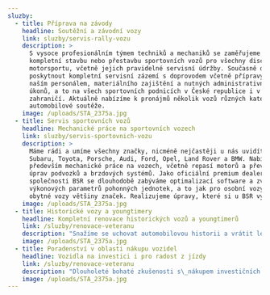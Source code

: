 ```yaml
---
sluzby:
  - title: Příprava na závody
    headline: Soutěžní a závodní vozy
    link: sluzby/servis-rally-vozu
    description: >
      S vysoce profesionálním týmem techniků a mechaniků se zaměřujeme na
      kompletní stavbu nebo přestavbu sportovních vozů pro všechny disciplíny
      motorsportu, včetně jejich pravidelné servisní údržby. Současně dokážeme
      poskytnout kompletní servisní zázemí s doprovodem včetně přípravy vozů
      naším personálem, materiálního zajištění a nutných administrativních
      úkonů, a to na všech sportovních podnicích v České republice i v
      zahraničí. Aktuálně nabízíme k pronájmů několik vozů různých kategorií pro
      automobilové soutěže.
    image: /uploads/STA_2375a.jpg
  - title: Servis sportovních vozů
    headline: Mechanické práce na sportovních vozech
    link: sluzby/servis-sportovnich-vozu
    description: >
      Máme rádi a umíme všechny značky, nicméně nejčastěji u nás uvidíte vozy
      Subaru, Toyota, Porsche, Audi, Ford, Opel, Land Rover a BMW. Nabízíme
      především mechanické práce na vozech, včetně repasí motorů a převodovek,
      úprav podvozků a brzdových systémů. Jako oficiální premium dealer
      společnosti BSR se dlouhodobě zabýváme optimalizací software a zvyšováním
      výkonových parametrů pohonných jednotek, a to jak pro osobní vozy, tak i
      obytné vozy většiny značek. Realizujeme úpravy, které si u BSR vyberete.
    image: /uploads/STA_2375a.jpg
  - title: Historické vozy a youngtimery
    headline: Kompletní renovace historických vozů a youngtimerů
    link: /sluzby/renovace-veteranu
    description: "Snažíme se uchovat automobilovou historii a vrátit lesk unikátním vozům, které potěšily minulé generace jejich majitelů. Neděláme rozdíl mezi limuzínou, kabrioletem či sportovním vozem. Cenné vozy našich klientů kompletně rozebereme dle potřeby a přání klienta a jednotlivé části poté prochází pod našima rukama kompletní renovací a repasí s\_cílem zachovat prvky jejich původní originality. V\_této oblasti spolupracujeme s\_prověřenými externími dodavateli z\_odpovídajících oborů, jako je čalounictví, elektroinstalace a další. Jinými slovy vracíme vašim veteránům život!\n"
    image: /uploads/STA_2375a.jpg
  - title: Poradenství v oblasti nákupu vozidel
    headline: Vozidla na investici i pro radost z jízdy
    link: /sluzby/renovace-veteranu
    description: "Dlouholeté bohaté zkušenosti s\_nákupem investičních a sportovních vozů nám umožňují sdílet naše know-how s vážnými\_zájemci, pro které je vložení finančních prostředků do nákupu automobilů cestou k\_budoucímu ekonomickému profitu. I v této oblasti poskytujeme komplexní služby, tedy od poradenství, přes vyhledání vhodného vozu ve spolupráci s\_lokálními partnery z mnoha evropských zemí až k\_jeho dovezení k\_budoucímu majiteli, to vše s\_vyřízením povinných administrativních formalit. Prověření původu i detailního stavu vozidla spolu s\_odborným odhadem ceny případné renovace je pro nás samozřejmostí!\n"
    image: /uploads/STA_2375a.jpg
---
```


